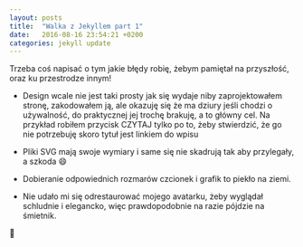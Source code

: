 ```yaml
---
layout: posts
title:  "Walka z Jekyllem part 1"
date:   2016-08-16 23:54:21 +0200
categories: jekyll update
---
```

Trzeba coś napisać o tym jakie błędy robię, żebym pamiętał na przyszłość, oraz ku przestrodze innym!

+ Design wcale nie jest taki prosty jak się wydaje niby zaprojektowałem stronę, zakodowałem ją, ale okazuję się że ma dziury jeśli chodzi o używalność, do praktycznej jej trochę brakuję, a to główny cel. Na przykład robiłem przycisk CZYTAJ tylko po to, żeby stwierdzić, że go nie potrzebuję skoro tytuł jest linkiem do wpisu

+ Pliki SVG mają swoje wymiary i same się nie skadrują tak aby przylegały, a szkoda :smile:

+ Dobieranie odpowiednich rozmarów czcionek i grafik to piekło na ziemi.

+ Nie udało mi się odrestaurować mojego avatarku, żeby wyglądał schludnie i elegancko, więc prawdopodobnie na razie pójdzie na śmietnik.


:pizza:
